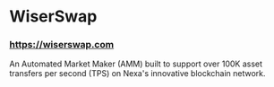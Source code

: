 # WiserSwap

### https://wiserswap.com

An Automated Market Maker (AMM) built to support over 100K asset transfers per second (TPS) on Nexa's innovative blockchain network.
